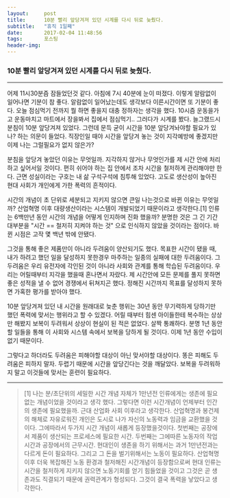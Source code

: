```yaml
---
layout:	    post
title: 	    10분 빨리 앞당겨져 있던 시계를 다시 뒤로 늦췄다.
subtitle:   "휴직 1일째"
date:       2017-02-04 11:48:56
tags:       포스팅
header-img: 
---
```


### 10분 빨리 앞당겨져 있던 시계를 다시 뒤로 늦췄다.
----

어제 11시30분즘 잠들었던것 같다. 아침에 7시 40분에 눈이 떠졌다. 이렇게 알람없이 일어나면 기분이 참 좋다. 알람없이 일어났는데도 생각보다 이른시간이면 또 기분이 좋다. 오늘 점심먹기 전까지 뭘 하면 좋을지 대충 정하자는 생각을 했다. 10시즘 운동을가고 운동마치고 마트에서 장을봐서 집에서 점심먹기.. 그러다가 시계를 봤다. 늘그랬드시 분침이 10분 앞당겨져 있었다. 그런데 문득 굳이 시간을 10분 앞당겨놔야할 필요가 있나? 하는 의문이 들었다. 직장인일 때야 시간을 앞당겨 놓는 것이 지각예방에 좋겠지만 이제 나는 그럴필요가 없지 않은가?  

분침을 앞당겨 놓았던 이유는 무엇일까. 지각하지 않거나 무엇인가를 제 시간 안에 처리하고 싶어서일 것이다. 편히 쉬어야 하는 집 안에서 조차 시간을 철저하게 관리해야만 한다. 근면 성실이라는 구호는 내 삶 구석구석에 침투해 있었다. 고도로 생산성이 높아진 현대 사회가 개인에게 가한 폭력의 흔적이다.  

시간의 개념이 초 단위로 세분되고 지키지 않으면 큰일 나는것으로 바뀐 이유는 무엇일까? 산업혁명 이후 대량생산이라는 시스템이 개발되었기 때문이라고 생각한다.[1] 인류는 6백만년 동안 시간의 개념을 어떻게 인지하며 진화 했을까? 분명한 것은 그 긴 기간 대부분을 "시간 == 철저히 지켜야 하는 것" 으로 인식하지 않았을 것이라는 점이다. 바뀐 시점은 고작 몇 백년 밖에 안됐다.  

그것을 통해 좋은 제품만이 아니라 두려움이 양산되기도 했다. 목표한 시간이 됐을 때, 내가 하려고 했던 일을 달성하지 못한경우 마주하는 일종의 실패에 대한 두려움이다. 그 두려움은 우리 유전자에 각인된 것이 아니라 사회와 관계를 통해 학습된 두려움이다. 우리는 어릴때부터 지각을 했을때 혼나면서 자랐다. 제 시간안에 모든 문제를 풀지 못하면 좋은 성적을 낼 수 없어 경쟁에서 뒤쳐지곤 했다. 정해진 시간까지 목표를 달성하지 못하면 가혹한 평가를 받아야 했다.  

10분 앞당겨져 있던 내 시간을 원래대로 늦춘 행위는 30년 동안 무기력하게 당하기만 했던 폭력에 맞서는 행위라고 할 수 있겠다. 어릴 때부터 힘센 아이들한테 복수하는 상상만 해봤지 보복이 두려워서 상상이 현실이 된 적은 없었다. 살짝 통쾌하다. 분명 1년 동안 할 일들을 통해 이 사회와 시스템 속에서 보복을 당하게 될 것이다. 이제 1년 동안 수입이 없기 때문이다.  

그렇다고 하더라도 두려움은 피해야할 대상이 아닌 맞서야할 대상이다. 똥은 피해도 두려움은 피하지 말자. 두렵기 때문에 시간을 앞당긴다는 것을 깨달았다. 보복을 두려워하지 말고 이것들에 맞서는 훈련이 필요하다.  




----
> [1]
나는 분/초단위의 세밀한 시간 개념 자체가 1만년전 인류에게는 생존에 필요없는 개념이었을 것이라고 생각 했다. 그렇다면 이런 시간개념이 언제부터 인간의 생존에 필요했을까. 근대 산업화 사회 이후라고 생각한다. 산업혁명과 봉건제의 해체로 자유로워진 개인은 도시로 나가 자신의 노동력과 임금을 교환했을 것이다. 그에따라서 두가지 시간 개념이 새롭게 등장했을것이다. 첫번째는 공장에서 제품이 생산되는 프로세스에 필요한 시간. 두번째는 그에따른 노동자의 작업 시간과 공장에서의 근무시간. 현대인이 생존을 하기 위해서는 과거 1만년전과는 다르게 돈이 필요하다. 그리고 그 돈을 벌기위해서는 노동이 필요하다. 산업혁명 이후 더욱 복잡해진 노동 환경과 철저해진 시간개념이 등장함으로써 현대 인류는 시간을 철저하게 지키지 않으면 노동기회를 얻기 힘들었을 것이고 그것은 곧 생존과도 직결되기 때문에 권력관계가 형성되다. 그것이 결국 폭력을 낳았다고 생각한다.
